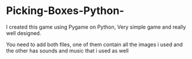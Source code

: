 # Picking-Boxes-Python-
I created this game using Pygame on Python, Very simple game and really well designed.

You need to add both files, one of them contain all the images i used and the other has sounds and music that i used as well
